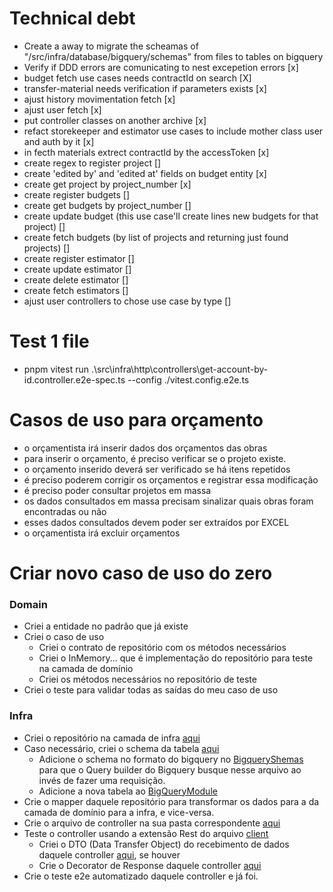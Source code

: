 # Technical debt

- Create a away to migrate the scheamas of "/src/infra/database/bigquery/schemas" from files to tables on bigquery
- Verify if DDD errors are comunicating to nest excepetion errors [x]
- budget fetch use cases needs contractId on search [X]
- transfer-material needs verification if parameters exists [x]
- ajust history movimentation fetch [x]
- ajust user fetch [x]
- put controller classes on another archive [x]
- refact storekeeper and estimator use cases to include mother class user and auth by it [x]
- in fecth materials extrect contractId by the accessToken [x]
- create regex to register project []
- create 'edited by' and 'edited at' fields on budget entity [x]
- create get project by project_number [x]
- create register budgets []
- create get budgets by project_number []
- create update budget (this use case'll create lines new budgets for that project) []
- create fetch budgets (by list of projects and returning just found projects) []
- create register estimator []
- create update estimator []
- create delete estimator []
- create fetch estimators []
- ajust user controllers to chose use case by type []

# Test 1 file

- pnpm vitest run .\src\infra\http\controllers\get-account-by-id.controller.e2e-spec.ts --config ./vitest.config.e2e.ts

# Casos de uso para orçamento

- o orçamentista irá inserir dados dos orçamentos das obras
- para inserir o orçamento, é preciso verificar se o projeto existe.
- o orçamento inserido deverá ser verificado se há itens repetidos
- é preciso poderem corrigir os orçamentos e registrar essa modificação
- é preciso poder consultar projetos em massa
- os dados consultados em massa precisam sinalizar quais obras foram encontradas ou não
- esses dados consultados devem poder ser extraídos por EXCEL
- o orçamentista irá excluir orçamentos

# Criar novo caso de uso do zero

### Domain

- Criei a entidade no padrão que já existe
- Criei o caso de uso
  - Criei o contrato de repositório com os métodos necessários
  - Criei o InMemory... que é implementação do repositório para teste na camada de domínio
  - Criei os métodos necessários no repositório de teste
- Criei o teste para validar todas as saídas do meu caso de uso

### Infra

- Criei o repositório na camada de infra [aqui](../src/infra/database/bigquery/repositories)
- Caso necessário, criei o schema da tabela [aqui](../src/infra/database/bigquery/schemas/)
  - Adicione o schema no formato do bigquery no [BigqueryShemas](../src/infra/database/bigquery/schemas/bigquery%20schemas/bigquerySchemas.ts) para que o Query builder do Bigquery busque nesse arquivo ao invés de fazer uma requisição.
  - Adicione a nova tabela ao [BigQueryModule](../src/infra/database/bigquery/bigquery.module.ts)
- Crie o mapper daquele repositório para transformar os dados para a da camada de domínio para a infra, e vice-versa.
- Crie o arquivo de controller na sua pasta correspondente [aqui](../src/infra/http/controllers)
- Teste o controller usando a extensão Rest do arquivo [client](../client.http)
  - Criei o DTO (Data Transfer Object) do recebimento de dados daquele controller [aqui](../src/infra/http/swagger%20dto%20and%20decorators/), se houver
  - Crie o Decorator de Response daquele controller [aqui](../src/infra/http/swagger%20dto%20and%20decorators/)
- Crie o teste e2e automatizado daquele controller e já foi.
